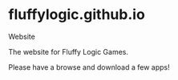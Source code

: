 # fluffylogic.github.io
Website

The website for Fluffy Logic Games.

Please have a browse and download a few apps!
